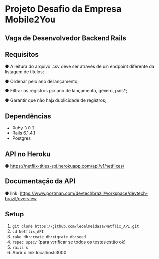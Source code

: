 # Projeto Desafio da Empresa Mobile2You 

## Vaga de Desenvolvedor Backend Rails

## Requisitos

● A leitura do arquivo .csv deve ser através de um endpoint diferente da listagem de títulos;

● Ordenar pelo ano de lançamento;

● Filtrar os registros por ano de lançamento, gênero, país*;

● Garantir que não haja duplicidade de registros;

## Dependências

- Ruby 3.0.2
- Rails 6.1.4.1
- Postgres

## API no Heroku
● https://netflix-titles-api.herokuapp.com/api/v1/netflixes/

## Documentação da API

● link: https://www.postman.com/devtechbrazil/workspace/devtech-brazil/overview


## Setup

1. `git clone https://github.com/leoalmeidasa/Netflix_API.git`
2. `cd Netflix_API`
3. `rake db:create db:migrate db:seed`
4. `rspec spec/` (para verificar se todos os testes estão ok)
5. `rails s`
6. Abrir o link localhost:3000
